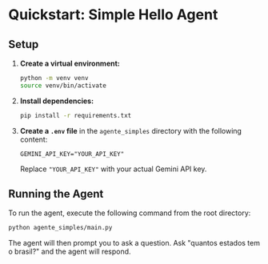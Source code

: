 # Quickstart: Simple Hello Agent

## Setup

1.  **Create a virtual environment:**
    ```bash
    python -m venv venv
    source venv/bin/activate
    ```

2.  **Install dependencies:**
    ```bash
    pip install -r requirements.txt
    ```

3.  **Create a `.env` file** in the `agente_simples` directory with the following content:
    ```
    GEMINI_API_KEY="YOUR_API_KEY"
    ```
    Replace `"YOUR_API_KEY"` with your actual Gemini API key.

## Running the Agent

To run the agent, execute the following command from the root directory:

```bash
python agente_simples/main.py
```

The agent will then prompt you to ask a question. Ask "quantos estados tem o brasil?" and the agent will respond.

